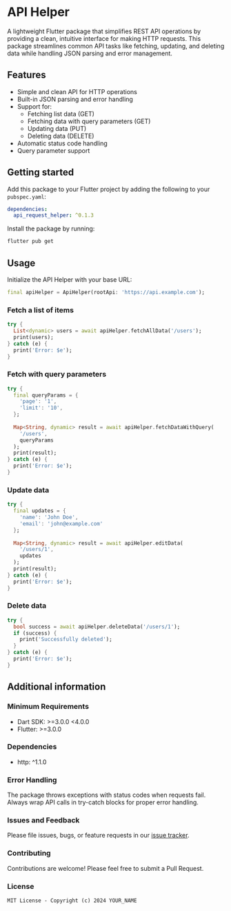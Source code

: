 # API Helper

A lightweight Flutter package that simplifies REST API operations by providing a clean, intuitive interface for making HTTP requests. This package streamlines common API tasks like fetching, updating, and deleting data while handling JSON parsing and error management.

## Features

- Simple and clean API for HTTP operations
- Built-in JSON parsing and error handling
- Support for:
    - Fetching list data (GET)
    - Fetching data with query parameters (GET)
    - Updating data (PUT)
    - Deleting data (DELETE)
- Automatic status code handling
- Query parameter support

## Getting started

Add this package to your Flutter project by adding the following to your `pubspec.yaml`:

```yaml
dependencies:
  api_request_helper: ^0.1.3
```

Install the package by running:
```bash
flutter pub get
```

## Usage

Initialize the API Helper with your base URL:

```dart
final apiHelper = ApiHelper(rootApi: 'https://api.example.com');
```

### Fetch a list of items
```dart
try {
  List<dynamic> users = await apiHelper.fetchAllData('/users');
  print(users);
} catch (e) {
  print('Error: $e');
}
```

### Fetch with query parameters
```dart
try {
  final queryParams = {
    'page': '1',
    'limit': '10',
  };
  
  Map<String, dynamic> result = await apiHelper.fetchDataWithQuery(
    '/users',
    queryParams
  );
  print(result);
} catch (e) {
  print('Error: $e');
}
```

### Update data
```dart
try {
  final updates = {
    'name': 'John Doe',
    'email': 'john@example.com'
  };
  
  Map<String, dynamic> result = await apiHelper.editData(
    '/users/1',
    updates
  );
  print(result);
} catch (e) {
  print('Error: $e');
}
```

### Delete data
```dart
try {
  bool success = await apiHelper.deleteData('/users/1');
  if (success) {
    print('Successfully deleted');
  }
} catch (e) {
  print('Error: $e');
}
```

## Additional information

### Minimum Requirements
- Dart SDK: >=3.0.0 <4.0.0
- Flutter: >=3.0.0

### Dependencies
- http: ^1.1.0

### Error Handling
The package throws exceptions with status codes when requests fail. Always wrap API calls in try-catch blocks for proper error handling.

### Issues and Feedback
Please file issues, bugs, or feature requests in our [issue tracker](link-to-your-repository-issues).

### Contributing
Contributions are welcome! Please feel free to submit a Pull Request.

### License
```
MIT License - Copyright (c) 2024 YOUR_NAME
```